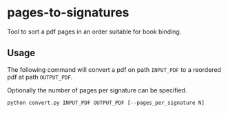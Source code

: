 # pages-to-signatures
Tool to sort a pdf pages in an order suitable for book binding.

## Usage
The following command will convert a pdf on path `INPUT_PDF` to a reordered pdf at path
`OUTPUT_PDF`.

Optionally the number of pages per signature can be specified.
```shell script
python convert.py INPUT_PDF OUTPUT_PDF [--pages_per_signature N]
```

